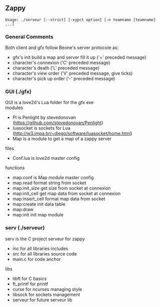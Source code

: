 ## Zappy

```
Usage: ./serveur [--strict] [-xypct option] [-n teamname [teamname] ...]
```

### General Comments

Both client and gfx follow Beone's server protocole as:
- gfx's init build a map and server fill it up ('+' preceded message) 
- character's connexion ('C' preceded message)
- character's death ('L' preceded message)
- character's view order ('V' preceded message, give ticks)
- character's pick up order ('-' preceded message)

### GUI (./gfx)
GUI is a love2d's Lua folder for the gfx exe<br>
modules
- Pl is Penlight by stevedonovan (https://github.com/stevedonovan/Penlight)
- luasocket is sockets for Lua (http://w3.impa.br/~diego/software/luasocket/home.html)
- Map is a module to get a map of a zappy server

files
- Conf.lua is love2d master config

functions
- map:conf is Map module master config
- map.read format string from socket
- map:init_size get size from socket at connexion
- map:init_cell get map data from socket at connexion
- map:insert_cell format map data from socket
- map:create init data table
- map:draw
- map:init init map module

### serv (./serveur)
serv is the C project serveur for zappy
- inc for all libraries includes
- src for all libraries source code
- main.c for code anchor

libs
- libft for C basics
- ft_printf for printf
- curse for ncurses managing style
- libsock for sockets management
- serveur for future serveur lib


